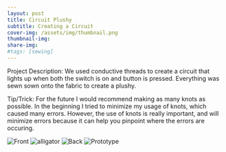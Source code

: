 ```yaml
---
layout: post
title: Circuit Plushy
subtitle: Creating a Circuit
cover-img: /assets/img/thumbnail.png
thumbnail-img:
share-img: 
#tags: [sewing]
---
```


Project Description: We used conductive threads to create a circuit that lights up when both the switch is on and button is pressed. Everything was sewn sown onto the fabric to create a plushy.

Tip/Trick: For the future I would recommend making as many knots as possible. In the beginning I tried to minimize my usage of knots, which caused many errors. However, the use of knots is really important, and will minimize errors because it can help you pinpoint where the errors are occuring. 

![Front](https://victoriakimm.github.io/assets/img/Front.png)
![alligator](https://victoriakimm.github.io/assets/img/alligator.png)
![Back](https://victoriakimm.github.io/assets/img/Back.png)
![Prototype](https://victoriakimm.github.io/assets/img/Prototype.png)
